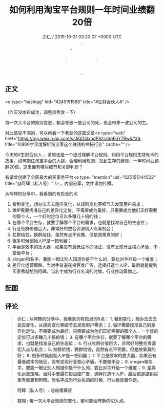 <h1 align="center">如何利用淘宝平台规则一年时间业绩翻20倍</h1>
<p align="center">
    <a>亦仁 / 2019-10-31 03:20:07 &#43;0000 UTC</a>
</p>

<div align="center">
    <img src="https://images.zsxq.com/Fn3NQqCN8nuGF86yZPXSbEsl0mb3?e=1590940799&amp;token=kIxbL07-8jAj8w1n4s9zv64FuZZNEATmlU_Vm6zD:pfbNc8W3hS0oYG_hyXXh_rHMHuc=" width="100" height="100" style="border:1px solid;border-radius:50%; color:#ffffff"/>
</div>

## 正文

<div>
&lt;e type=&#34;hashtag&#34; hid=&#34;4245151588&#34; title=&#34;#生财合伙人#&#34; /&gt; 

（昨天没发布成功，调整后再发一下） 

每一次大平台的规则变更，都会导致一些公司的死，也会带来一波公司的生。 

对此感受不深的，可以再看一下老胡的这篇文章&lt;e type=&#34;web&#34; href=&#34;https://mp.weixin.qq.com/s/JiQD4lxhdP82ra6pF6Y7Bw&#34; title=&#34;10800字深度解析淘宝客这个赚钱的神秘行业&#34; cache=&#34;&#34; /&gt;

今天的#生财合伙人 ，讲的也是一个通过理解平台规则、利用平台规则生财有术的故事，如何抱住淘宝平台的大腿，合理利用规则，找到生存的缝隙，一年时间业绩翻20倍，这里面有哪些细节和关键判断？ 

有请曾创建了全网最大的买家秀平台&lt;e type=&#34;mention&#34; uid=&#34;825155144522&#34; title=&#34;@阿辉（私人号）&#34; /&gt;    ，内部分享，文件请勿传播。

从阿辉的分享中，我看到的有启发的点

1. 看到变化，想办法去去适应变化，从规则变化等细节去发现用户需求；
2. 做IP需要找准自己的差异化定位，不需要成为最好，只需要成为他们正好需要的那个人，一个好的定位可以多赚几十倍的钱；
3. 在哪个平台生存，就要了解哪个平台的需求，也就是找准自己的生态位；
4. 行业社群价值巨大，非常好的整合资源切入点与机会；
5. 拉群给钱，换群给钱，虽然有点不优雅，但是效果真的好；
6. 很多时候创始人IP是一把利器；
7. 平台是效率的放大器，如果没有最低成本的验证，没有发现行业核心矛盾，不要做平台；
8. slogan和名字，要能一眼让别人知道你是干什么的，要比对手升级一个维度；
9. 差异化运营策略，当对手普遍在投百度广告，选择打造个人IP，最后就是提到买家秀就想到阿辉。当名字成为行业名词的时候，行业推动着你走。
</div>

## 配图
<div class="image" align="center">

</div>

## 评论

<div align="left">
<div>

<blockquote >
<span> <strong>亦仁 : 从阿辉的分享中，我看到的有启发的9点：
1. 看到变化，想办法去去适应变化，从规则变化等细节去发现用户需求；
2. 做IP需要找准自己的差异化定位，不需要成为最好，只需要成为他们正好需要的那个人，一个好的定位可以多赚几十倍的钱；
3. 在哪个平台生存，就要了解哪个平台的需求，也就是找准自己的生态位；
4. 行业社群价值巨大，非常好的整合资源切入点与机会；
5. 拉群给钱，换群给钱，虽然有点不优雅，但是效果真的好；
6. 很多时候创始人IP是一把利器；
7. 平台是效率的放大器，如果没有最低成本的验证，没有发现行业核心矛盾，不要做平台；
8. slogan和名字，要能一眼让别人知道你是干什么的，要比对手升级一个维度；
9. 差异化运营策略，当对手普遍在投百度广告，选择打造个人IP，最后就是提到买家秀就想到阿辉。当名字成为行业名词的时候，行业推动着你走。 </strong></span>
</blockquote>

<blockquote >
<span> <strong>阿辉（私人号） : 总结得真好 </strong></span>
</blockquote>

<blockquote >
<span> <strong>敖翔 : 每一次大平台规则的变化，都可能会有新的切入点。 </strong></span>
</blockquote>

</div>
</div>